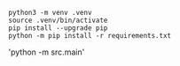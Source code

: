 ```
python3 -m venv .venv
source .venv/bin/activate
pip install --upgrade pip
python -m pip install -r requirements.txt
```
'python -m src.main'
